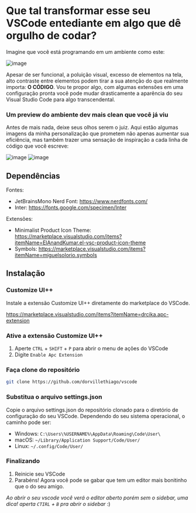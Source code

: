 # Que tal transformar esse seu VSCode entediante em algo que dê orgulho de codar?
Imagine que vocẽ está programando em um ambiente como este:

![image](https://github.com/dorvillethiago/vscode/assets/103829961/4b973689-1a8c-498a-a47f-561747e441d5)

Apesar de ser funcional, a poluição visual, excesso de elementos na tela, alto contraste entre elementos podem tirar a sua atenção do que realmente importa: **O CÓDIGO**.
Vou te propor algo, com algumas extensões em uma configuração pronta você pode mudar drasticamente a aparência do seu Visual Studio Code para algo transcendental.

### Um preview do ambiente dev mais clean que você já viu
Antes de mais nada, deixe seus olhos serem o juiz. Aqui estão algumas imagens da minha personalização que prometem não apenas aumentar sua eficiência, mas também trazer uma sensação de inspiração a cada linha de código que você escreve:

![image](https://github.com/dorvillethiago/vscode/assets/103829961/8ac91803-ebc5-4334-bf14-0ee387d1f8bc)
![image](https://github.com/dorvillethiago/vscode/assets/103829961/4535196f-bf78-4fff-ac57-6d5f156af5b3)

## Dependências

Fontes:
- JetBrainsMono Nerd Font: https://www.nerdfonts.com/
- Inter: https://fonts.google.com/specimen/Inter
  
Extensões:
- Minimalist Product Icon Theme: https://marketplace.visualstudio.com/items?itemName=ElAnandKumar.el-vsc-product-icon-theme
- Symbols: https://marketplace.visualstudio.com/items?itemName=miguelsolorio.symbols

## Instalação

### Customize UI++
Instale a extensão Customize UI++ diretamente do marketplace do VSCode.

https://marketplace.visualstudio.com/items?itemName=drcika.apc-extension

### Ative a extensão Customize UI++
1. Aperte `CTRL` + `SHIFT` + `P` para abrir o menu de ações do VSCode
2. Digite `Enable Apc Extension`

### Faça clone do repositório
```bash
git clone https://github.com/dorvillethiago/vscode
```

### Substitua o arquivo settings.json
Copie o arquivo settings.json do repositório clonado para o diretório de configuração do seu VSCode. Dependendo do seu sistema operacional, o caminho pode ser:

- Windows: `C:\Users\%USERNAME%\AppData\Roaming\Code\User\`
- macOS: `~/Library/Application Support/Code/User/`
- Linux: `~/.config/Code/User/`

### Finalizando
1. Reinicie seu VSCode
2. Parabéns! Agora você pode se gabar que tem um editor mais bonitinho que o do seu amigo.

_Ao abrir o seu vscode você verá o editor aberto porém sem o sidebar, uma dica! aperta `CTIRL` + `B` pra abrir o sidebar_ :)
